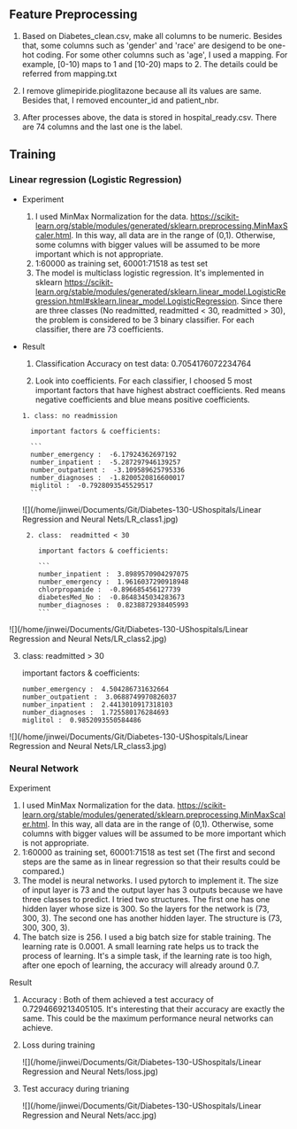 ## Feature Preprocessing
1. Based on Diabetes_clean.csv, make all columns to be numeric. Besides that, some columns such as 'gender' and 'race' are desigend to be one-hot coding. For some other columns such as 'age', I used a mapping. For example, [0-10) maps to 1 and [10-20) maps to 2. The details could be referred from mapping.txt

2. I remove glimepiride.pioglitazone because all its values are same. Besides that, I removed encounter_id and patient_nbr.

3. After processes above, the data is stored in hospital_ready.csv. There are 74 columns and the last one is the label. 

## Training
### Linear regression (Logistic Regression)
* Experiment
	1. I used MinMax Normalization for the data. https://scikit-learn.org/stable/modules/generated/sklearn.preprocessing.MinMaxScaler.html. In this way, all data are in the range of (0,1). Otherwise, some columns with bigger values will be assumed to be more important which is not appropriate. 
	2. 1:60000 as training set, 60001:71518 as test set
	3. The model is multiclass logistic regression. It's implemented in sklearn https://scikit-learn.org/stable/modules/generated/sklearn.linear_model.LogisticRegression.html#sklearn.linear_model.LogisticRegression. Since there are three classes (No readmitted, readmitted < 30, readmitted > 30), the problem is considered to be 3 binary classifier. For each classifier, there are 73 coefficients. 

* Result
	1. Classification Accuracy on test data: 0.7054176072234764
	
	2. Look into coefficients. For each classifier, I choosed 5 most important factors that have highest abstract coefficients. Red means negative coefficients and blue means positive coefficients. 
	
	  1. class: no readmission 
	
	    important factors & coefficients:
	    
	    ```
	    number_emergency :  -6.17924362697192
	    number_inpatient :  -5.287297946139257
	    number_outpatient :  -3.109589625795336
	    number_diagnoses :  -1.8200520816600017
	    miglitol :  -0.7928093545529517
	    ```
	
	![](/home/jinwei/Documents/Git/Diabetes-130-UShospitals/Linear Regression and Neural Nets/LR_class1.jpg)
	
	   2. class:  readmitted < 30
	
	      important factors & coefficients:
	
	      ```
	      number_inpatient :  3.8989570904297075
	      number_emergency :  1.9616037290918948
	      chlorpropamide :  -0.896685456127739
	      diabetesMed_No :  -0.8648345034283673
	      number_diagnoses :  0.8238872938405993
	      ```

![](/home/jinwei/Documents/Git/Diabetes-130-UShospitals/Linear Regression and Neural Nets/LR_class2.jpg)

  3. class: readmitted > 30

     important factors & coefficients:

     ```
     number_emergency :  4.504286731632664
     number_outpatient :  3.0688749970826037
     number_inpatient :  2.4413010917318103
     number_diagnoses :  1.725580176284693
     miglitol :  0.9852093550584486
     ```

![](/home/jinwei/Documents/Git/Diabetes-130-UShospitals/Linear Regression and Neural Nets/LR_class3.jpg)





### Neural Network

Experiment 

1. I used MinMax Normalization for the data. https://scikit-learn.org/stable/modules/generated/sklearn.preprocessing.MinMaxScaler.html. In this way, all data are in the range of (0,1). Otherwise, some columns with bigger values will be assumed to be more important which is not appropriate. 
2. 1:60000 as training set, 60001:71518 as test set (The first and second steps are the same as in linear regression so that their results could be compared.)
3. The model is neural networks. I used pytorch to implement it. The size of input layer is 73 and the output layer has 3 outputs because we have three classes to predict.  I tried two structures. The first one has one hidden layer whose size is 300. So the layers for the network is (73, 300, 3). The second one has another hidden layer. The structure is (73, 300, 300, 3).  
4. The batch size is 256. I used a big batch size for stable training. The learning rate is 0.0001. A small learning rate helps us to track the process of learning. It's a simple task, if the learning rate is too high, after one epoch of learning, the accuracy will already around 0.7. 



Result

1. Accuracy : Both of them achieved a test accuracy of 0.7294669213405105. It's interesting that their accuracy are exactly the same. This could be the maximum performance neural networks can achieve. 

2. Loss during training

   ![](/home/jinwei/Documents/Git/Diabetes-130-UShospitals/Linear Regression and Neural Nets/loss.jpg)

3. Test accuracy during trianing

   ![](/home/jinwei/Documents/Git/Diabetes-130-UShospitals/Linear Regression and Neural Nets/acc.jpg)

